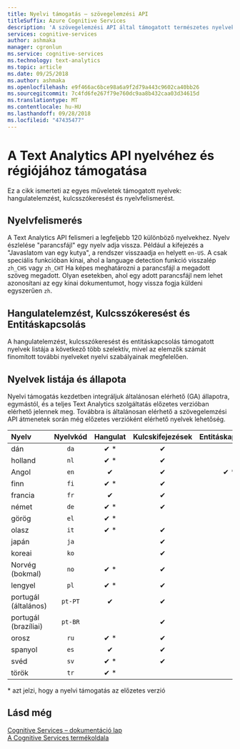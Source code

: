 ```yaml
---
title: Nyelvi támogatás – szövegelemzési API
titleSuffix: Azure Cognitive Services
description: 'A szövegelemzési API által támogatott természetes nyelvek listáját. Ez a cikk ismerteti az egyes műveletek támogatott nyelvek: hangulatelemzést, kulcsszókeresést és nyelvfelismerést.'
services: cognitive-services
author: ashmaka
manager: cgronlun
ms.service: cognitive-services
ms.technology: text-analytics
ms.topic: article
ms.date: 09/25/2018
ms.author: ashmaka
ms.openlocfilehash: e9f466ac6bce98a6a9f2d79a443c9602ca40bb26
ms.sourcegitcommit: 7c4fd6fe267f79e760dc9aa8b432caa03d34615d
ms.translationtype: MT
ms.contentlocale: hu-HU
ms.lasthandoff: 09/28/2018
ms.locfileid: "47435477"
---
```

# <a name="language-and-region-support-for-the-text-analytics-api"></a>A Text Analytics API nyelvéhez és régiójához támogatása

Ez a cikk ismerteti az egyes műveletek támogatott nyelvek: hangulatelemzést, kulcsszókeresést és nyelvfelismerést.

## <a name="language-detection"></a>Nyelvfelismerés

A Text Analytics API felismeri a legfeljebb 120 különböző nyelvekhez. Nyelv észlelése "parancsfájl" egy nyelv adja vissza. Például a kifejezés a "Javaslatom van egy kutya", a rendszer visszaadja `en` helyett `en-US`. A csak speciális funkcióban kínai, ahol a language detection funkció visszalép `zh_CHS` vagy `zh_CHT` Ha képes meghatározni a parancsfájl a megadott szöveg megadott. Olyan esetekben, ahol egy adott parancsfájl nem lehet azonosítani az egy kínai dokumentumot, hogy vissza fogja küldeni egyszerűen `zh`.

## <a name="sentiment-analysis-key-phrase-extraction-and-entity-linking"></a>Hangulatelemzést, Kulcsszókeresést és Entitáskapcsolás

A hangulatelemzést, kulcsszókeresést és entitáskapcsolás támogatott nyelvek listája a következő több szelektív, mivel az elemzők számát finomított további nyelveket nyelvi szabályainak megfelelően.

## <a name="language-list-and-status"></a>Nyelvek listája és állapota

Nyelvi támogatás kezdetben integráljuk általánosan elérhető (GA) állapotra, egymástól, és a teljes Text Analytics szolgáltatás előzetes verzióban elérhető jelennek meg. Továbbra is általánosan elérhető a szövegelemzési API átmenetek során még előzetes verzióként elérhető nyelvek lehetőség.

| Nyelv    | Nyelvkód | Hangulat | Kulcskifejezések | Entitáskapcsolás |   Megjegyzések  |
|:----------- |:-------------:|:---------:|:-----------:|:-----------:|:-----------:
| dán      | `da`          | ✔ \*     | ✔           |             |     |
| holland       | `nl`          | ✔ \*     | ✔          |             |     |
| Angol     | `en`          | ✔        | ✔           |  ✔ \*   |      |
| finn     | `fi`          | ✔ \*     | ✔           |             |     |
| francia      | `fr`          | ✔        | ✔           |             |     |
| német      | `de`          | ✔ \*     | ✔           |            |     |
| görög       | `el`          | ✔ \*     |             |            |     |
| olasz     | `it`          | ✔ \*     | ✔           |             |     |
| japán    | `ja`          |          | ✔           |            |     |
| koreai      | `ko`          |          | ✔           |            |     |
| Norvég (bokmal) | `no`          | ✔ \*     |  ✔          |             |     |
| lengyel      | `pl`          | ✔ \*     |  ✔          |             |     |
| portugál (általános) | `pt-PT`| ✔        |  ✔          |       |`pt` Emellett elfogadva|
| portugál (brazíliai)   | `pt-BR`|          |  ✔   |         |     |
| orosz     | `ru`          | ✔ \*     | ✔           |             |     |
| spanyol     | `es`          | ✔        | ✔           |     |     |
| svéd     | `sv`          | ✔ \*     | ✔           |             |     |
| török     | `tr`          | ✔ \*     |             |             |     |

\* azt jelzi, hogy a nyelvi támogatás az előzetes verzió

## <a name="see-also"></a>Lásd még

[Cognitive Services – dokumentáció lap](https://docs.microsoft.com/azure/cognitive-services/)   
[A Cognitive Services termékoldala](https://azure.microsoft.com/services/cognitive-services/)
